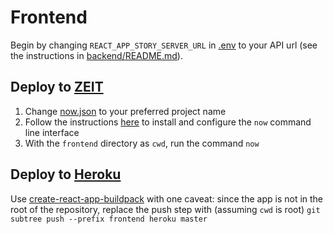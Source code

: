 # Frontend

Begin by changing `REACT_APP_STORY_SERVER_URL` in [.env](.env) to your API url
(see the instructions in [backend/README.md](../backend/README.md)).

## Deploy to [ZEIT](https://zeit.co/)

1. Change [now.json](now.json) to your preferred project name
2. Follow the instructions [here](https://zeit.co/docs) to install and
   configure the `now` command line interface
3. With the `frontend` directory as `cwd`, run the command `now`

## Deploy to [Heroku](https://www.heroku.com/)

Use
[create-react-app-buildpack](https://github.com/mars/create-react-app-buildpack)
with one caveat: since the app is not in the root of the repository, replace
the push step with (assuming `cwd` is root) `git subtree push --prefix frontend heroku master`
